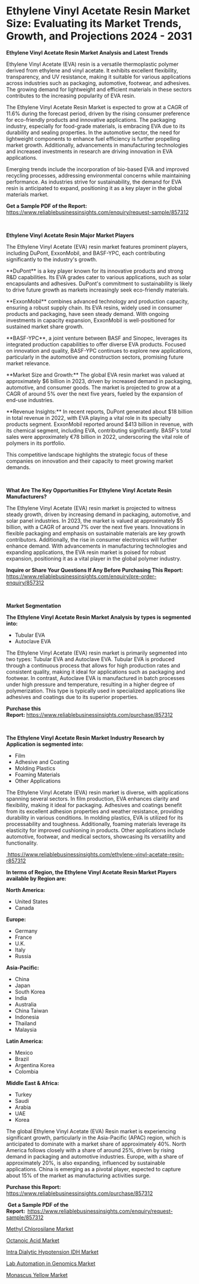 <p><h1>Ethylene Vinyl Acetate Resin Market Size: Evaluating its Market Trends, Growth, and Projections 2024 - 2031</h1></p><p><strong>Ethylene Vinyl Acetate Resin Market Analysis and Latest Trends</strong></p>
<p><p>Ethylene Vinyl Acetate (EVA) resin is a versatile thermoplastic polymer derived from ethylene and vinyl acetate. It exhibits excellent flexibility, transparency, and UV resistance, making it suitable for various applications across industries such as packaging, automotive, footwear, and adhesives. The growing demand for lightweight and efficient materials in these sectors contributes to the increasing popularity of EVA resin.</p><p>The Ethylene Vinyl Acetate Resin Market is expected to grow at a CAGR of 11.6% during the forecast period, driven by the rising consumer preference for eco-friendly products and innovative applications. The packaging industry, especially for food-grade materials, is embracing EVA due to its durability and sealing properties. In the automotive sector, the need for lightweight components to enhance fuel efficiency is further propelling market growth. Additionally, advancements in manufacturing technologies and increased investments in research are driving innovation in EVA applications.</p><p>Emerging trends include the incorporation of bio-based EVA and improved recycling processes, addressing environmental concerns while maintaining performance. As industries strive for sustainability, the demand for EVA resin is anticipated to expand, positioning it as a key player in the global materials market.</p></p>
<p><strong>Get a Sample PDF of the Report:&nbsp;</strong> <a href="https://www.reliablebusinessinsights.com/enquiry/request-sample/857312?utm_campaign=84&utm_medium=2&utm_source=Github&utm_content=ia&utm_term=10112024&utm_id=ethylene-vinyl-acetate-resin">https://www.reliablebusinessinsights.com/enquiry/request-sample/857312</a></p>
<p>&nbsp;</p>
<p><strong>Ethylene Vinyl Acetate Resin Major Market Players</strong></p>
<p><p>The Ethylene Vinyl Acetate (EVA) resin market features prominent players, including DuPont, ExxonMobil, and BASF-YPC, each contributing significantly to the industry's growth.</p><p>**DuPont** is a key player known for its innovative products and strong R&D capabilities. Its EVA grades cater to various applications, such as solar encapsulants and adhesives. DuPont's commitment to sustainability is likely to drive future growth as markets increasingly seek eco-friendly materials.</p><p>**ExxonMobil** combines advanced technology and production capacity, ensuring a robust supply chain. Its EVA resins, widely used in consumer products and packaging, have seen steady demand. With ongoing investments in capacity expansion, ExxonMobil is well-positioned for sustained market share growth.</p><p>**BASF-YPC**, a joint venture between BASF and Sinopec, leverages its integrated production capabilities to offer diverse EVA products. Focused on innovation and quality, BASF-YPC continues to explore new applications, particularly in the automotive and construction sectors, promising future market relevance.</p><p>**Market Size and Growth:** The global EVA resin market was valued at approximately $6 billion in 2023, driven by increased demand in packaging, automotive, and consumer goods. The market is projected to grow at a CAGR of around 5% over the next five years, fueled by the expansion of end-use industries.</p><p>**Revenue Insights:** In recent reports, DuPont generated about $18 billion in total revenue in 2022, with EVA playing a vital role in its specialty products segment. ExxonMobil reported around $413 billion in revenue, with its chemical segment, including EVA, contributing significantly. BASF's total sales were approximately €78 billion in 2022, underscoring the vital role of polymers in its portfolio.</p><p>This competitive landscape highlights the strategic focus of these companies on innovation and their capacity to meet growing market demands.</p></p>
<p>&nbsp;</p>
<p><strong>What Are The Key Opportunities For Ethylene Vinyl Acetate Resin Manufacturers?</strong></p>
<p><p>The Ethylene Vinyl Acetate (EVA) resin market is projected to witness steady growth, driven by increasing demand in packaging, automotive, and solar panel industries. In 2023, the market is valued at approximately $5 billion, with a CAGR of around 7% over the next five years. Innovations in flexible packaging and emphasis on sustainable materials are key growth contributors. Additionally, the rise in consumer electronics will further enhance demand. With advancements in manufacturing technologies and expanding applications, the EVA resin market is poised for robust expansion, positioning it as a vital player in the global polymer industry.</p></p>
<p><strong>Inquire or Share Your Questions If Any Before Purchasing This Report:</strong> <a href="https://www.reliablebusinessinsights.com/enquiry/pre-order-enquiry/857312?utm_campaign=84&utm_medium=2&utm_source=Github&utm_content=ia&utm_term=10112024&utm_id=ethylene-vinyl-acetate-resin">https://www.reliablebusinessinsights.com/enquiry/pre-order-enquiry/857312</a></p>
<p>&nbsp;</p>
<p><strong>Market Segmentation</strong></p>
<p><strong>The Ethylene Vinyl Acetate Resin Market Analysis by types is segmented into:</strong></p>
<p><ul><li>Tubular EVA</li><li>Autoclave EVA</li></ul></p>
<p><p>The Ethylene Vinyl Acetate (EVA) resin market is primarily segmented into two types: Tubular EVA and Autoclave EVA. Tubular EVA is produced through a continuous process that allows for high production rates and consistent quality, making it ideal for applications such as packaging and footwear. In contrast, Autoclave EVA is manufactured in batch processes under high pressure and temperature, resulting in a higher degree of polymerization. This type is typically used in specialized applications like adhesives and coatings due to its superior properties.</p></p>
<p><strong>Purchase this Report:&nbsp;</strong><a href="https://www.reliablebusinessinsights.com/purchase/857312?utm_campaign=84&utm_medium=2&utm_source=Github&utm_content=ia&utm_term=10112024&utm_id=ethylene-vinyl-acetate-resin">https://www.reliablebusinessinsights.com/purchase/857312</a></p>
<p>&nbsp;</p>
<p><strong>The Ethylene Vinyl Acetate Resin Market Industry Research by Application is segmented into:</strong></p>
<p><ul><li>Film</li><li>Adhesive and Coating</li><li>Molding Plastics</li><li>Foaming Materials</li><li>Other Applications</li></ul></p>
<p><p>The Ethylene Vinyl Acetate (EVA) resin market is diverse, with applications spanning several sectors. In film production, EVA enhances clarity and flexibility, making it ideal for packaging. Adhesives and coatings benefit from its excellent adhesion properties and weather resistance, providing durability in various conditions. In molding plastics, EVA is utilized for its processability and toughness. Additionally, foaming materials leverage its elasticity for improved cushioning in products. Other applications include automotive, footwear, and medical sectors, showcasing its versatility and functionality.</p></p>
<p><a href="https://www.reliablebusinessinsights.com/ethylene-vinyl-acetate-resin-r857312?utm_campaign=84&utm_medium=2&utm_source=Github&utm_content=ia&utm_term=10112024&utm_id=ethylene-vinyl-acetate-resin">&nbsp;https://www.reliablebusinessinsights.com/ethylene-vinyl-acetate-resin-r857312</a></p>
<p><strong>In terms of Region, the Ethylene Vinyl Acetate Resin Market Players available by Region are:</strong></p>
<p>
    <p> <strong> North America: </strong>
        <ul>
            <li>United States</li>
            <li>Canada</li>
        </ul>
        </p> 
    <p> <strong> Europe: </strong>
        <ul>
            <li>Germany</li>
            <li>France</li>
            <li>U.K.</li>
            <li>Italy</li>
            <li>Russia</li>
        </ul>
        </p> 
    <p> <strong> Asia-Pacific: </strong>
        <ul>
            <li>China</li>
            <li>Japan</li>
            <li>South Korea</li>
            <li>India</li>
            <li>Australia</li>
            <li>China Taiwan</li>
            <li>Indonesia</li>
            <li>Thailand</li>
            <li>Malaysia</li>
        </ul>
        </p> 
    <p> <strong> Latin America: </strong>
        <ul>
            <li>Mexico</li>
            <li>Brazil</li>
            <li>Argentina Korea</li>
            <li>Colombia</li>
        </ul>
        </p> 
    <p> <strong> Middle East & Africa: </strong>
        <ul>
            <li>Turkey</li>
            <li>Saudi</li>
            <li>Arabia</li>
            <li>UAE</li>
            <li>Korea</li>
        </ul>
    </p>
    </p>
<p><p>The global Ethylene Vinyl Acetate (EVA) Resin market is experiencing significant growth, particularly in the Asia-Pacific (APAC) region, which is anticipated to dominate with a market share of approximately 40%. North America follows closely with a share of around 25%, driven by rising demand in packaging and automotive industries. Europe, with a share of approximately 20%, is also expanding, influenced by sustainable applications. China is emerging as a pivotal player, expected to capture about 15% of the market as manufacturing activities surge.</p></p>
<p><strong>Purchase this Report: </strong><a href="https://www.reliablebusinessinsights.com/purchase/857312?utm_campaign=84&utm_medium=2&utm_source=Github&utm_content=ia&utm_term=10112024&utm_id=ethylene-vinyl-acetate-resin">https://www.reliablebusinessinsights.com/purchase/857312</a></p>
<p>&nbsp;<strong>Get a Sample PDF of the Report:&nbsp;&nbsp;</strong><a href="https://www.reliablebusinessinsights.com/enquiry/request-sample/857312?utm_campaign=84&utm_medium=2&utm_source=Github&utm_content=ia&utm_term=10112024&utm_id=ethylene-vinyl-acetate-resin">https://www.reliablebusinessinsights.com/enquiry/request-sample/857312</a></p>
<p><strong></strong></p>
<p><p><a href="https://github.com/eleanore16mal/Market-Research-Report-List-1/blob/main/methyl-chlorosilane-market.md?utm_campaign=84&utm_medium=2&utm_source=Github&utm_content=ia&utm_term=10112024&utm_id=ethylene-vinyl-acetate-resin">Methyl Chlorosilane Market</a></p><p><a href="https://github.com/akrenkthongy/Market-Research-Report-List-1/blob/main/octanoic-acid-market.md?utm_campaign=84&utm_medium=2&utm_source=Github&utm_content=ia&utm_term=10112024&utm_id=ethylene-vinyl-acetate-resin">Octanoic Acid Market</a></p><p><a href="https://issuu.com/reportprime-2/docs/intra-dialytic-hypotension-idh-mark_12de6ab7d097b9?utm_campaign=84&utm_medium=2&utm_source=Github&utm_content=ia&utm_term=10112024&utm_id=ethylene-vinyl-acetate-resin">Intra Dialytic Hypotension IDH Market</a></p><p><a href="https://issuu.com/reportprime-2/docs/lab-automation-in-genomics-market-s_5618c39a448156?utm_campaign=84&utm_medium=2&utm_source=Github&utm_content=ia&utm_term=10112024&utm_id=ethylene-vinyl-acetate-resin">Lab Automation in Genomics Market</a></p><p><a href="https://www.linkedin.com/pulse/monascus-yellow-market-outlook-complete-industry-analysis-2024-uw0qf?utm_campaign=84&utm_medium=2&utm_source=Github&utm_content=ia&utm_term=10112024&utm_id=ethylene-vinyl-acetate-resin">Monascus Yellow Market</a></p></p>